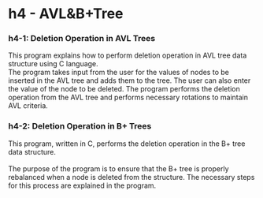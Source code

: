 # h4 - AVL&B+Tree

<h3>h4-1: Deletion Operation in AVL Trees</h3>
This program explains how to perform deletion operation in AVL tree data structure using C language. </br>
The program takes input from the user for the values of nodes to be inserted in the AVL tree and adds them to the tree. The user can also enter the value of the node to be deleted. The program performs the deletion operation from the AVL tree and performs necessary rotations to maintain AVL criteria.</br>

<h3>h4-2: Deletion Operation in B+ Trees</h3>
This program, written in C, performs the deletion operation in the B+ tree data structure.</br></br>
The purpose of the program is to ensure that the B+ tree is properly rebalanced when a node is deleted from the structure. The necessary steps for this process are explained in the program.</br>

